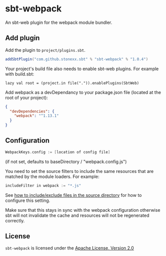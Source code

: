 # sbt-webpack
An sbt-web plugin for the webpack module bundler.

Add plugin
----------

Add the plugin to `project/plugins.sbt`.

```scala
addSbtPlugin("com.github.stonexx.sbt" % "sbt-webpack" % "1.0.4")
```

Your project's build file also needs to enable sbt-web plugins. For example with build.sbt:

    lazy val root = (project.in file(".")).enablePlugins(SbtWeb)

Add webpack as a devDependancy to your package.json file (located at the root of your project):
```json
{
  "devDependencies": {
    "webpack": "^1.13.1"
  }
}
```

Configuration
-------------

```scala
WebpackKeys.config := [location of config file]
```
(if not set, defaults to baseDirectory / "webpack.config.js")

You need to set the source filters to include the same resources that are matched by the module loaders. For example:
```scala
includeFilter in webpack := "*.js"
```
See [how to include/exclude files in the source directory](http://www.scala-sbt.org/1.0/docs/Howto-Customizing-Paths.html#Include%2Fexclude+files+in+the+source+directory) for how to configure this setting.

Make sure that this stays in sync with the webpack configuration otherwise sbt will not invalidate the cache and resources will not be regenerated correctly.

## License
`sbt-webpack` is licensed under the [Apache License, Version 2.0](https://github.com/stonexx/sbt-webpack/blob/master/LICENSE)
